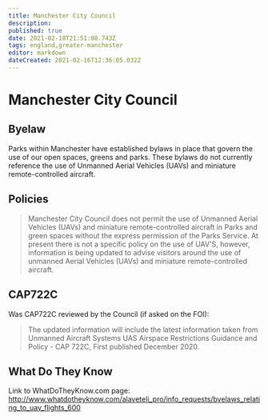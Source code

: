 ```yaml
---
title: Manchester City Council
description: 
published: true
date: 2021-02-18T21:51:08.743Z
tags: england,greater-manchester
editor: markdown
dateCreated: 2021-02-16T12:36:05.032Z
---
```


# Manchester City Council


## Byelaw
Parks within Manchester have established bylaws in place that govern the use of our open spaces, greens and parks. These bylaws do not currently reference the use of Unmanned Aerial Vehicles (UAVs) and miniature remote-controlled aircraft.

## Policies
> Manchester City Council does not permit the use of Unmanned Aerial Vehicles (UAVs) and miniature remote-controlled aircraft in Parks and green spaces without the express permission of the Parks Service. At present there is not a specific policy on the use of UAV'S, however, information is being updated to advise visitors around the use of unmanned Aerial Vehicles (UAVs) and miniature remote-controlled aircraft.

## CAP722C

Was CAP722C reviewed by the Council (if asked on the FOI): 
> The updated information will include the latest information taken from Unmanned Aircraft Systems UAS Airspace Restrictions Guidance and Policy - CAP 722C, First published December 2020.

## What Do They Know

Link to WhatDoTheyKnow.com page:
http://www.whatdotheyknow.com/alaveteli_pro/info_requests/byelaws_relating_to_uav_flights_600

